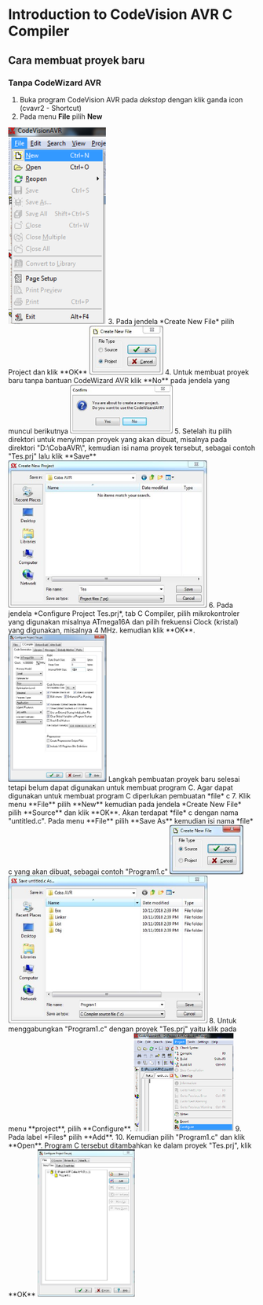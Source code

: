 # Introduction to CodeVision AVR C Compiler
## Cara membuat proyek baru
### Tanpa CodeWizard AVR
1. Buka program CodeVision AVR pada *dekstop* dengan klik ganda icon (cvavr2 - Shortcut)
2. Pada menu **File** pilih **New**
<img src="/images/newfile.png" height="400">
3. Pada jendela *Create New File* pilih Project dan klik **OK**
<img src="/images/project.JPG" height="100">
4. Untuk membuat proyek baru tanpa bantuan CodeWizard AVR klik **No** pada jendela yang muncul berikutnya
<img src="/images/no wizard.JPG" height="100">
5. Setelah itu pilih direktori untuk menyimpan proyek yang akan dibuat, misalnya pada direktori "D:\CobaAVR\", kemudian isi nama proyek tersebut, sebagai contoh "Tes.prj" lalu klik **Save**
<img src="/images/save.JPG" height="300">
6. Pada jendela *Configure Project Tes.prj*, tab C Compiler, pilih mikrokontroler yang digunakan misalnya ATmega16A dan pilih frekuensi Clock (kristal) yang digunakan, misalnya 4 MHz. kemudian klik **OK**.
<img src="/images/configure.JPG" height="300">
Langkah pembuatan proyek baru selesai tetapi belum dapat digunakan untuk membuat program C. Agar dapat digunakan untuk membuat program C diperlukan pembuatan *file* c
7. Klik menu **File** pilih **New** kemudian pada jendela *Create New File* pilih **Source** dan klik **OK**. Akan terdapat *file* c dengan nama "untitled.c". Pada menu **File** pilih **Save As** kemudian isi nama *file* c yang akan dibuat, sebagai contoh "Program1.c"
<img src="/images/source.JPG" height="100">
<img src="/images/file c.JPG" height="300">
8. Untuk menggabungkan "Program1.c" dengan proyek "Tes.prj" yaitu klik pada menu **project**, pilih **Configure**.
<img src="/images/project-configure.png" height="200">
9. Pada label *Files* pilih **Add**.
10. Kemudian pilih "Program1.c" dan klik **Open**. Program C tersebut ditambahkan ke dalam proyek "Tes.prj", klik **OK**
<img src="/images/add c.JPG" height="300">
